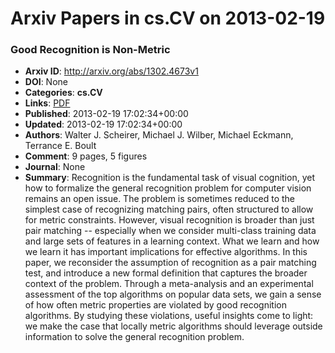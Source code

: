 # Arxiv Papers in cs.CV on 2013-02-19
### Good Recognition is Non-Metric
- **Arxiv ID**: http://arxiv.org/abs/1302.4673v1
- **DOI**: None
- **Categories**: **cs.CV**
- **Links**: [PDF](http://arxiv.org/pdf/1302.4673v1)
- **Published**: 2013-02-19 17:02:34+00:00
- **Updated**: 2013-02-19 17:02:34+00:00
- **Authors**: Walter J. Scheirer, Michael J. Wilber, Michael Eckmann, Terrance E. Boult
- **Comment**: 9 pages, 5 figures
- **Journal**: None
- **Summary**: Recognition is the fundamental task of visual cognition, yet how to formalize the general recognition problem for computer vision remains an open issue. The problem is sometimes reduced to the simplest case of recognizing matching pairs, often structured to allow for metric constraints. However, visual recognition is broader than just pair matching -- especially when we consider multi-class training data and large sets of features in a learning context. What we learn and how we learn it has important implications for effective algorithms. In this paper, we reconsider the assumption of recognition as a pair matching test, and introduce a new formal definition that captures the broader context of the problem. Through a meta-analysis and an experimental assessment of the top algorithms on popular data sets, we gain a sense of how often metric properties are violated by good recognition algorithms. By studying these violations, useful insights come to light: we make the case that locally metric algorithms should leverage outside information to solve the general recognition problem.



